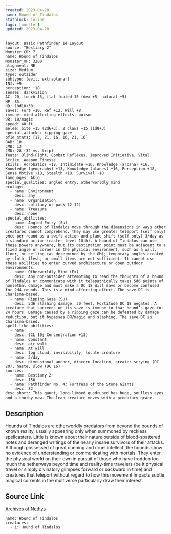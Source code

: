 ```yaml
---
created: 2023-04-28
name: Hound of Tindalos
statblock: inline
tags: [monster]
updated: 2023-04-28
---
```

```statblock
layout: Basic Pathfinder 1e Layout
source: "Bestiary 2"
Monster_CR: 7
name: Hound of Tindalos
Monster_XP: 3200
alignment: NE
size: Medium
type: outsider
subtype: (evil, extraplanar)
INI: +9
perception: +18
senses: darkvision
AC: 20, touch 15, flat-footed 15 (dex +5, natural +5)
HP: 85
HD: 10d10+30
saves: Fort +10, Ref +12, Will +8
immune: mind-affecting effects, poison
DR: 10/magic
speed: 40 ft.
melee: bite +15 (2d6+3), 2 claws +15 (1d8+3)
special_attacks: ripping gaze
pf1e_stats: [17, 21, 16, 16, 21, 16]
BAB: 10
CMB: 13
CMD: 28 (32 vs. trip)
feats: Blind-Fight, Combat Reflexes, Improved Initiative, Vital Strike, Weapon Finesse
skills: Acrobatics +18, Intimidate +16, Knowledge (arcana) +16, Knowledge (geography) +13, Knowledge (planes) +16, Perception +18, Sense Motive +18, Stealth +18, Survival +18
languages: Aklo
special_qualities: angled entry, otherworldly mind
ecology:
  - name: Environment
    desc: any
  - name: Organisation
    desc: solitary or pack (2-12)
  - name: Treasure
    desc: none
special_abilities:
  - name: Angled Entry (Su)
    desc: Hounds of Tindalos move through the dimensions in ways other creatures cannot comprehend. They may use greater teleport (self only) once per round as a swift action and plane shift (self only) 3/day as a standard action (caster level 10th). A hound of Tindalos can use these powers anywhere, but its destination point must be adjacent to a fixed angle or corner in the physical environment, such as a wall, floor, or ceiling (as determined by the GM); temporary angles created by cloth, flesh, or small items are not sufficient. It cannot use these abilities to enter curved architecture or open outdoor environments.
  - name: Otherworldly Mind (Ex)
    desc: Any non-outsider attempting to read the thoughts of a hound of Tindalos or communicate with it telepathically takes 5d6 points of nonlethal damage and must make a DC 18 Will save or become confused for 2d4 rounds. This is a mind-affecting effect. The save DC is Charisma-based.
  - name: Ripping Gaze (Su)
    desc: 5d6 slashing damage, 30 feet, Fortitude DC 18 negates. A creature that succeeds on its save is immune to that hound’s gaze for 24 hours. Damage caused by a ripping gaze can be defeated by damage reduction, but it bypasses DR/magic and slashing. The save DC is Charisma-based.
spell-like_abilities:
  - name:
    desc: (CL 10; Concentration +13)
  - name: Constant
    desc: air walk
  - name: At will
    desc: fog cloud, invisibility, locate creature
  - name: 3/day
    desc: dimensional anchor, discern location, greater scrying (DC 20), haste, slow (DC 16)
sources:
  - name: Bestiary 2
    desc: 158
  - name: Pathfinder No. 4: Fortress of the Stone Giants
    desc: 82
desc_short: This gaunt, long-limbed quadruped has huge, soulless eyes and a toothy maw. The lean creature moves with a predatory grace.
```
## Description
Hounds of Tindalos are otherworldly predators from beyond the bounds of known reality, usually appearing only when summoned by reckless spellcasters. Little is known about their nature outside of blood-spattered notes and deranged writings of the nearly insane survivors of their attacks. Although possessed of great cunning and cruel intellect, the hounds show no evidence of understanding or communicating with mortals. They enter the physical world on their own in pursuit of those who have trodden too much the netherways beyond time and reality-time travelers (be it physical travel or simply divinatory glimpses forward or backward in time) and creatures that teleport without regard to how this movement impacts subtle magical currents in the multiverse particularly draw their interest.
## Source Link
[Archives of Nethys](https://aonprd.com/MonsterDisplay.aspx?ItemName=Hound%20of%20Tindalos)
```encounter-table
name: Hound of Tindalos
creatures:
  - 1: Hound of Tindalos
```
